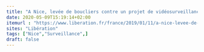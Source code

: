```yaml
---
title: "A Nice, levée de boucliers contre un projet de vidéosurveillance des émotions"
date: 2020-05-09T15:19:14+02:00
itemurl : "https://www.liberation.fr/france/2019/01/11/a-nice-levee-de-boucliers-contre-un-projet-de-videosurveillance-des-emotions_1702332"
sites: "Libération"
tags: ["Nice","Surveillance",]
draft: false
---
```


